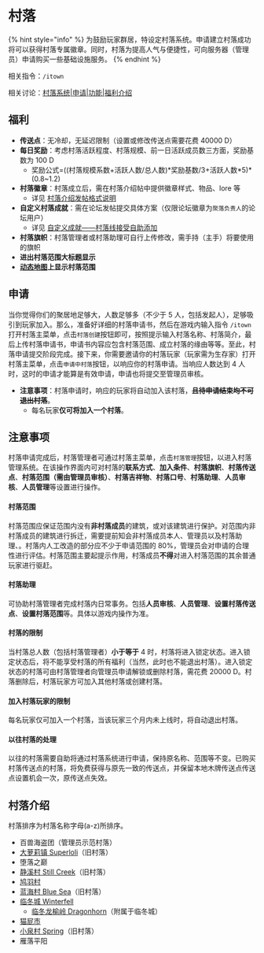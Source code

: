# 村落

{% hint style="info" %}
为鼓励玩家群居，特设定村落系统。申请建立村落成功将可以获得村落专属徽章。同时，村落为提高人气与便捷性，可向服务器（管理员）申请购买一些基础设施服务。
{% endhint %}

相关指令：`/itown`

相关讨论：[村落系统\|申请\|功能\|福利介绍](https://discuss.imyvm.org/d/242--)

## 福利

* **传送点**：无冷却，无延迟限制（设置或修改传送点需要花费 40000 D）
* **每日奖励**：考虑村落活跃程度、村落规模、前一日活跃成员数三方面，奖励基数为 100 D
  * 奖励公式=\(\(村落规模系数+活跃人数/总人数\)\*奖励基数/3+活跃人数\*5\)\*\(0.8~1.2\)
* **村落徽章**：村落成立后，需在村落介绍帖中提供徽章样式、物品、lore 等
  * 详见 [村落介绍发帖格式说明](https://discuss.imyvm.org/d/37--)
* **自定义村落成就**：需在论坛发帖提交具体方案（仅限论坛徽章为`聚落负责人`的论坛用户）
  * 详见 [自定义成就——村落线接受自助添加](https://discuss.imyvm.org/d/289--)
* **村落旗帜**：村落管理者或村落助理可自行上传修改，需手持（主手）将要使用的旗帜
* **进出村落范围大标题显示**
* [**动态地图**](../plugins/survice.md#dynmap)**上显示村落范围**

## 申请

当你觉得你们的聚居地足够大，人数足够多（不少于 5 人，包括发起人），足够吸引到玩家加入。那么，准备好详细的村落申请书，然后在游戏内输入指令 `/itown` 打开村落主菜单，点击`村落创建`按钮即可，按照提示输入村落名称、村落简介，最后上传村落申请书，申请书内容应包含村落范围、成立村落的缘由等等。至此，村落申请提交阶段完成。接下来，你需要邀请你的村落玩家（玩家需为生存家）打开村落主菜单，点击`申请中村落`按钮，以响应你的村落申请。当响应人数达到 4 人时，这时的申请才能算是有效申请，申请也将提交至管理员审核。

* **注意事项**：村落申请时，响应的玩家将自动加入该村落，~~**且待申请结束均不可退出村落**~~。
  * 每名玩家**仅可将加入一个村落**。

## 注意事项

村落申请完成后，村落管理者可通过村落主菜单，点击`村落管理`按钮，以进入村落管理系统。在该操作界面内可对村落的**联系方式**、**加入条件**、**村落旗帜**、**村落传送点**、**村落范围（需由管理员审核）**、**村落吉祥物**、**村落口号**、**村落助理**、**人员审核**、**人员管理**等设置进行操作。

#### 村落范围

村落范围应保证范围内没有**非村落成员**的建筑，或对该建筑进行保护。对范围内非村落成员的建筑进行拆迁，需要提前知会非村落成员本人、管理员以及村落助理、。村落内人工改造的部分应不少于申请范围的 80%，管理员会对申请的合理性进行评估。村落范围主要起提示作用，村落成员**不得**对进入村落范围的其余普通玩家进行驱赶。

#### 村落助理

可协助村落管理者完成村落内日常事务。包括**人员审核**、**人员管理**、**设置村落传送点**、**设置村落范围**等。具体以游戏内操作为准。

#### 村落的限制

当村落总人数（包括村落管理者）**小于等于** 4 时，村落将进入锁定状态。进入锁定状态后，将不能享受村落的所有福利（当然，此时也不能退出村落）。进入锁定状态的村落可由村落管理者向管理员申请解锁或删除村落，需花费 20000 D。村落删除后，村落玩家方可加入其他村落或创建村落。

#### 加入村落玩家的限制

每名玩家仅可加入一个村落，当该玩家三个月内未上线时，将自动退出村落。

#### 以往村落的处理

以往的村落需要自助将通过村落系统进行申请，保持原名称、范围等不变。已购买村落传送点的村落，将免费获得与原先一致的传送点，并保留本地木牌传送点传送点设置机会一次，原传送点失效。

## 村落介绍

村落排序为村落名称字母\(a-z\)所排序。

* 百兽海盗团（管理员示范村落）
* [大萝莉镇 Superloli](superloli.md)（旧村落）
* 堕落之巅
* [静溪村 Still Creek](still_creek.md)（旧村落）
* [鸠羽村](jiu-yu.md)
* [蓝海村 Blue Sea](blue_sea.md)（旧村落）
* [临冬城 Winterfell](winterfell.md)
  * [临冬龙榆岭 Dragonhorn](winterfell-dragonhorn.md)（附属于临冬城）
* [猫屁市](mao-pi.md)
* [小泉村 Spring](xiao-quan.md)（旧村落）
* 雁落平阳

